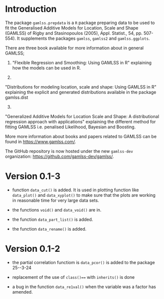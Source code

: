 # Introduction

The package `gamlss.prepdata` is a `R` package preparing data to be used to fit the Generalised Additive Models for Location, Scale and Shape (GAMLSS) of Rigby and Stasinopoulos (2005),  Appl. Statist., 54,  pp. 507-554). It supplements the packages `gamlss`,  `gamlss2` and `gamlss.ggplots`.

There are three book available for more information about in general GAMLSS; 

 1) "Flexible Regression and Smoothing: Using GAMLSS in R" 
explaining how the models can be used in R.

2) 
"Distributions for modeling location, scale and shape: Using GAMLSS in R" 
explaining the explicit and generated distributions available in the 
package gamlss.dist  

3)  
"Generalized Additive Models for Location Scale and Shape: A distributional 
regression  approach with applications" 
explaining the different method for fitting GAMLSS i.e. penalised Likelihood, Bayesian and Boosting.  
 
More more information about books and papers related to GAMLSS can be found in
<https://www.gamlss.com/>.
 
 
The GitHub repository is now hosted under the new `gamlss-dev` organization:
  <https://github.com/gamlss-dev/gamlss/>.

# Version 0.1-3

* function `data_cut()` is added. It is  used in plotting function like `data_plot()` and `data_xyplot()` to make sure that the plots are working in reasonable time for very large data sets. 

* the functions `void()` and `data_void()` are in.

* the function `data_part_list()` is added.

* the function `data_rename()` is added.


# Version 0.1-2

* the partial correlation functiom is `data_pcor()` is added to the package 25--3-24

* replacement  of the use of `class()==` with `inherits()` is done 

* a bug in the function `data_re1val()` when the variable was a factor has amended.

